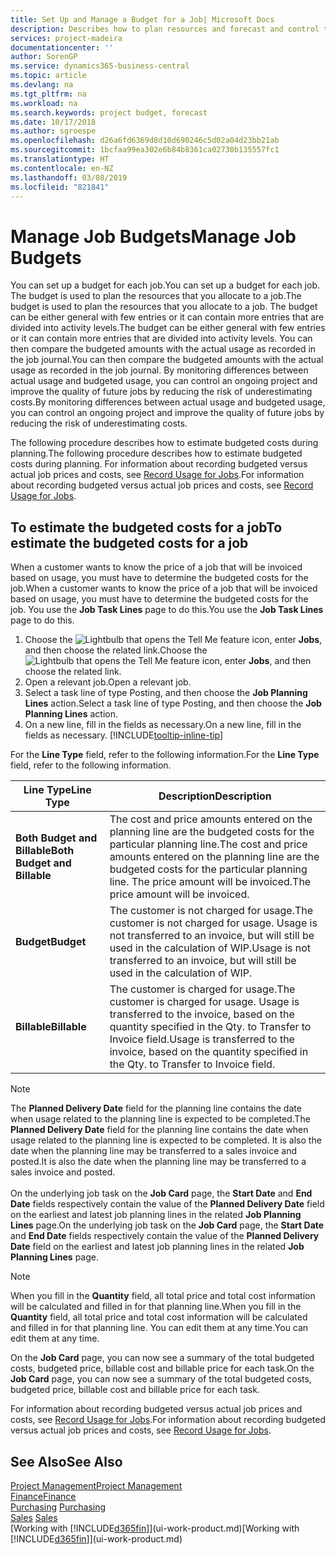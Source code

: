```yaml
---
title: Set Up and Manage a Budget for a Job| Microsoft Docs
description: Describes how to plan resources and forecast and control the costs of a project by setting up a budget for each job.
services: project-madeira
documentationcenter: ''
author: SorenGP
ms.service: dynamics365-business-central
ms.topic: article
ms.devlang: na
ms.tgt_pltfrm: na
ms.workload: na
ms.search.keywords: project budget, forecast
ms.date: 10/17/2018
ms.author: sgroespe
ms.openlocfilehash: d26a6fd6369d8d10d690246c5d02a04d23bb21ab
ms.sourcegitcommit: 1bcfaa99ea302e6b84b8361ca02730b135557fc1
ms.translationtype: HT
ms.contentlocale: en-NZ
ms.lasthandoff: 03/08/2019
ms.locfileid: "821841"
---
```

# <a name="manage-job-budgets"></a><span data-ttu-id="3f9bf-103">Manage Job Budgets</span><span class="sxs-lookup"><span data-stu-id="3f9bf-103">Manage Job Budgets</span></span>
<span data-ttu-id="3f9bf-104">You can set up a budget for each job.</span><span class="sxs-lookup"><span data-stu-id="3f9bf-104">You can set up a budget for each job.</span></span> <span data-ttu-id="3f9bf-105">The budget is used to plan the resources that you allocate to a job.</span><span class="sxs-lookup"><span data-stu-id="3f9bf-105">The budget is used to plan the resources that you allocate to a job.</span></span> <span data-ttu-id="3f9bf-106">The budget can be either general with few entries or it can contain more entries that are divided into activity levels.</span><span class="sxs-lookup"><span data-stu-id="3f9bf-106">The budget can be either general with few entries or it can contain more entries that are divided into activity levels.</span></span> <span data-ttu-id="3f9bf-107">You can then compare the budgeted amounts with the actual usage as recorded in the job journal.</span><span class="sxs-lookup"><span data-stu-id="3f9bf-107">You can then compare the budgeted amounts with the actual usage as recorded in the job journal.</span></span> <span data-ttu-id="3f9bf-108">By monitoring differences between actual usage and budgeted usage, you can control an ongoing project and improve the quality of future jobs by reducing the risk of underestimating costs.</span><span class="sxs-lookup"><span data-stu-id="3f9bf-108">By monitoring differences between actual usage and budgeted usage, you can control an ongoing project and improve the quality of future jobs by reducing the risk of underestimating costs.</span></span>

<span data-ttu-id="3f9bf-109">The following procedure describes how to estimate budgeted costs during planning.</span><span class="sxs-lookup"><span data-stu-id="3f9bf-109">The following procedure describes how to estimate budgeted costs during planning.</span></span> <span data-ttu-id="3f9bf-110">For information about recording budgeted versus actual job prices and costs, see [Record Usage for Jobs](projects-how-record-job-usage.md).</span><span class="sxs-lookup"><span data-stu-id="3f9bf-110">For information about recording budgeted versus actual job prices and costs, see [Record Usage for Jobs](projects-how-record-job-usage.md).</span></span>  

## <a name="JobBudgetCosts"></a> <span data-ttu-id="3f9bf-111">To estimate the budgeted costs for a job</span><span class="sxs-lookup"><span data-stu-id="3f9bf-111">To estimate the budgeted costs for a job</span></span>
<span data-ttu-id="3f9bf-112">When a customer wants to know the price of a job that will be invoiced based on usage, you must have to determine the budgeted costs for the job.</span><span class="sxs-lookup"><span data-stu-id="3f9bf-112">When a customer wants to know the price of a job that will be invoiced based on usage, you must have to determine the budgeted costs for the job.</span></span> <span data-ttu-id="3f9bf-113">You use the **Job Task Lines** page to do this.</span><span class="sxs-lookup"><span data-stu-id="3f9bf-113">You use the **Job Task Lines** page to do this.</span></span>

1. <span data-ttu-id="3f9bf-114">Choose the ![Lightbulb that opens the Tell Me feature](media/ui-search/search_small.png "Tell me what you want to do") icon, enter **Jobs**, and then choose the related link.</span><span class="sxs-lookup"><span data-stu-id="3f9bf-114">Choose the ![Lightbulb that opens the Tell Me feature](media/ui-search/search_small.png "Tell me what you want to do") icon, enter **Jobs**, and then choose the related link.</span></span>  
2. <span data-ttu-id="3f9bf-115">Open a relevant job.</span><span class="sxs-lookup"><span data-stu-id="3f9bf-115">Open a relevant job.</span></span>
3. <span data-ttu-id="3f9bf-116">Select a task line of type Posting, and then choose the **Job Planning Lines** action.</span><span class="sxs-lookup"><span data-stu-id="3f9bf-116">Select a task line of type Posting, and then choose the **Job Planning Lines** action.</span></span>
4. <span data-ttu-id="3f9bf-117">On a new line, fill in the fields as necessary.</span><span class="sxs-lookup"><span data-stu-id="3f9bf-117">On a new line, fill in the fields as necessary.</span></span> [!INCLUDE[tooltip-inline-tip](includes/tooltip-inline-tip_md.md)]   

<span data-ttu-id="3f9bf-118">For the **Line Type** field, refer to the following information.</span><span class="sxs-lookup"><span data-stu-id="3f9bf-118">For the **Line Type** field, refer to the following information.</span></span>  

| <span data-ttu-id="3f9bf-119">Line Type</span><span class="sxs-lookup"><span data-stu-id="3f9bf-119">Line Type</span></span> | <span data-ttu-id="3f9bf-120">Description</span><span class="sxs-lookup"><span data-stu-id="3f9bf-120">Description</span></span> |
| --- | --- |
| <span data-ttu-id="3f9bf-121">**Both Budget and Billable**</span><span class="sxs-lookup"><span data-stu-id="3f9bf-121">**Both Budget and Billable**</span></span> |<span data-ttu-id="3f9bf-122">The cost and price amounts entered on the planning line are the budgeted costs for the particular planning line.</span><span class="sxs-lookup"><span data-stu-id="3f9bf-122">The cost and price amounts entered on the planning line are the budgeted costs for the particular planning line.</span></span> <span data-ttu-id="3f9bf-123">The price amount will be invoiced.</span><span class="sxs-lookup"><span data-stu-id="3f9bf-123">The price amount will be invoiced.</span></span> |
| <span data-ttu-id="3f9bf-124">**Budget**</span><span class="sxs-lookup"><span data-stu-id="3f9bf-124">**Budget**</span></span> |<span data-ttu-id="3f9bf-125">The customer is not charged for usage.</span><span class="sxs-lookup"><span data-stu-id="3f9bf-125">The customer is not charged for usage.</span></span> <span data-ttu-id="3f9bf-126">Usage is not transferred to an invoice, but will still be used in the calculation of WIP.</span><span class="sxs-lookup"><span data-stu-id="3f9bf-126">Usage is not transferred to an invoice, but will still be used in the calculation of WIP.</span></span> |
| <span data-ttu-id="3f9bf-127">**Billable**</span><span class="sxs-lookup"><span data-stu-id="3f9bf-127">**Billable**</span></span> |<span data-ttu-id="3f9bf-128">The customer is charged for usage.</span><span class="sxs-lookup"><span data-stu-id="3f9bf-128">The customer is charged for usage.</span></span> <span data-ttu-id="3f9bf-129">Usage is transferred to the invoice, based on the quantity specified in the Qty. to Transfer to Invoice field.</span><span class="sxs-lookup"><span data-stu-id="3f9bf-129">Usage is transferred to the invoice, based on the quantity specified in the Qty. to Transfer to Invoice field.</span></span> |

> [!NOTE]  
> <span data-ttu-id="3f9bf-130">The **Planned Delivery Date** field for the planning line contains the date when usage related to the planning line is expected to be completed.</span><span class="sxs-lookup"><span data-stu-id="3f9bf-130">The **Planned Delivery Date** field for the planning line contains the date when usage related to the planning line is expected to be completed.</span></span> <span data-ttu-id="3f9bf-131">It is also the date when the planning line may be transferred to a sales invoice and posted.</span><span class="sxs-lookup"><span data-stu-id="3f9bf-131">It is also the date when the planning line may be transferred to a sales invoice and posted.</span></span> <br /><br /> <span data-ttu-id="3f9bf-132">On the underlying job task on the **Job Card** page, the **Start Date** and **End Date** fields respectively contain the value of the **Planned Delivery Date** field on the earliest and latest job planning lines in the related **Job Planning Lines** page.</span><span class="sxs-lookup"><span data-stu-id="3f9bf-132">On the underlying job task on the **Job Card** page, the **Start Date** and **End Date** fields respectively contain the value of the **Planned Delivery Date** field on the earliest and latest job planning lines in the related **Job Planning Lines** page.</span></span>

> [!NOTE]  
>   <span data-ttu-id="3f9bf-133">When you fill in the **Quantity** field, all total price and total cost information will be calculated and filled in for that planning line.</span><span class="sxs-lookup"><span data-stu-id="3f9bf-133">When you fill in the **Quantity** field, all total price and total cost information will be calculated and filled in for that planning line.</span></span> <span data-ttu-id="3f9bf-134">You can edit them at any time.</span><span class="sxs-lookup"><span data-stu-id="3f9bf-134">You can edit them at any time.</span></span>

<span data-ttu-id="3f9bf-135">On the **Job Card** page, you can now see a summary of the total budgeted costs, budgeted price, billable cost and billable price for each task.</span><span class="sxs-lookup"><span data-stu-id="3f9bf-135">On the **Job Card** page, you can now see a summary of the total budgeted costs, budgeted price, billable cost and billable price for each task.</span></span>

<span data-ttu-id="3f9bf-136">For information about recording budgeted versus actual job prices and costs, see [Record Usage for Jobs](projects-how-record-job-usage.md).</span><span class="sxs-lookup"><span data-stu-id="3f9bf-136">For information about recording budgeted versus actual job prices and costs, see [Record Usage for Jobs](projects-how-record-job-usage.md).</span></span>

## <a name="see-also"></a><span data-ttu-id="3f9bf-137">See Also</span><span class="sxs-lookup"><span data-stu-id="3f9bf-137">See Also</span></span>
[<span data-ttu-id="3f9bf-138">Project Management</span><span class="sxs-lookup"><span data-stu-id="3f9bf-138">Project Management</span></span>](projects-manage-projects.md)  
[<span data-ttu-id="3f9bf-139">Finance</span><span class="sxs-lookup"><span data-stu-id="3f9bf-139">Finance</span></span>](finance.md)  
<span data-ttu-id="3f9bf-140">[Purchasing](purchasing-manage-purchasing.md)       </span><span class="sxs-lookup"><span data-stu-id="3f9bf-140">[Purchasing](purchasing-manage-purchasing.md)       </span></span>  
<span data-ttu-id="3f9bf-141">[Sales](sales-manage-sales.md)    </span><span class="sxs-lookup"><span data-stu-id="3f9bf-141">[Sales](sales-manage-sales.md)    </span></span>  
<span data-ttu-id="3f9bf-142">[Working with [!INCLUDE[d365fin](includes/d365fin_md.md)]](ui-work-product.md)</span><span class="sxs-lookup"><span data-stu-id="3f9bf-142">[Working with [!INCLUDE[d365fin](includes/d365fin_md.md)]](ui-work-product.md)</span></span>  
